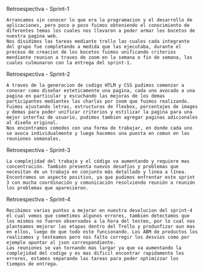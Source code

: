 Retroespectiva - Sprint-1
    
    Arrancamos sin conocer lo que era la programacion y el desarrollo de aplicaciones, pero poco a poco fuimos obteniendo el conocimiento de diferentes temas los cuales nos llevaron a poder armar los bocetos de nuestra pagina web.
    Nos dividimos las tareas mediante trello las cuales cada integrante del grupo fue completando a medida que las ejecutaba, durante el proceso de creacion de los bocetos fuimos unificando criterios mendiante reunion a traves de zoom en la semana o fin de semana, las cuales culmunaron con la entrega del sprint-1.

Retroespectiva - Sprint-2

    A traves de la generacion de codigo HTLM y CSS pudimos comenzar a conocer como diseñar esteticamente una pagina, cada uno avocado a una pagina en particular y escuchando las mejoras de los demas participantes mediantes las charlas por zoom que fuimos realizando. Fuimos ajustando letras, estructuras de flexbox, porcentajes de images y demas para poder unificar criterios y estilizar la pagina para una mejor interfaz de usuario, pudimos tambien agregar paginas adicionales al diseño original. 
    Nos encontramos comodos con una forma de trabajar, en donde cada uno se avoca individualmente y luego hacemos una puesta en comun en las reuniones semanales. 

Retroespectiva - Sprint-3

    La complejidad del trabajo y el código va aumentando y requiere mas concentración. También presenta nuevos desafíos y problemas que necesitan de un trabajo en conjunto más detallado y linea a línea. Encontramos un aspecto positivo, ya que pudimos enfrentar este sprint 3 con mucha coordinación y comunicación resolviendo reunión a reunión los problemas que aparecieron.

Retroespectiva - Sprint-4

    Recibimos varios puntos a mejorar en nuestra devolucion del sprint-4 el cual vemos que cometimos algunos errores, tambien detectamos que los mismos no fueron observados a la hora del testeo, por lo cual nos planteamos mejorar las etapas dentro del Trello y produnfizar aun mas en ellos, luego de que todo este funcionando. Los ABM de productos los realizamos y testeamos pero nos falto corregir los desvios como por ejemplo apuntar al json correspondiente.
    Las reuniones se van tornando mas largar ya que va aumentando la complejidad del codigo y es mas dificil encontrar rapidamente los errores, estamos separando las tareas para poder optimizzar los tiempos de entrega.